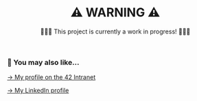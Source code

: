 <div align="center">
  <h1>⚠️ WARNING ⚠️</h1>
  <p>👷👷‍♀️ This project is currently a work in progress! 👷👷‍♀️</p>
</div>

<br>

### 🔄 You may also like...
[-> My profile on the 42 Intranet](https://profile.intra.42.fr/users/mgimon-c)

[-> My LinkedIn profile](https://www.linkedin.com/in/mgimon-c/)
